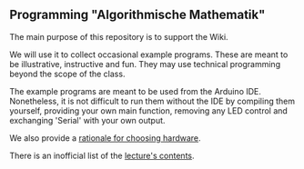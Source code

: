 ## Programming "Algorithmische Mathematik"

The main purpose of this repository is to support the Wiki.

We will use it to collect occasional example programs.
These are meant to be illustrative, instructive and fun.
They may use technical programming beyond the scope of the class.

The example programs are meant to be used from the Arduino IDE.
Nonetheless, it is not difficult to run them without the IDE
by compiling them yourself, providing your own main function,
removing any LED control and exchanging 'Serial' with your own output.

We also provide a [rationale for choosing hardware](elementar.md).

There is an inofficial list of the [lecture's contents](almawochen.md).

